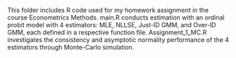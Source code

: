 This folder includes R code used for my homework assignment in the course Econometrics Methods. main.R conducts estimation with an ordinal probit model with 4 estimators: MLE, NLLSE, Just-ID GMM, and Over-ID GMM, each defined in a respective function file.
Assignment_1_MC.R investigates the consistency and asymptotic normality performance of the 4 estimators through Monte-Carlo simulation.
